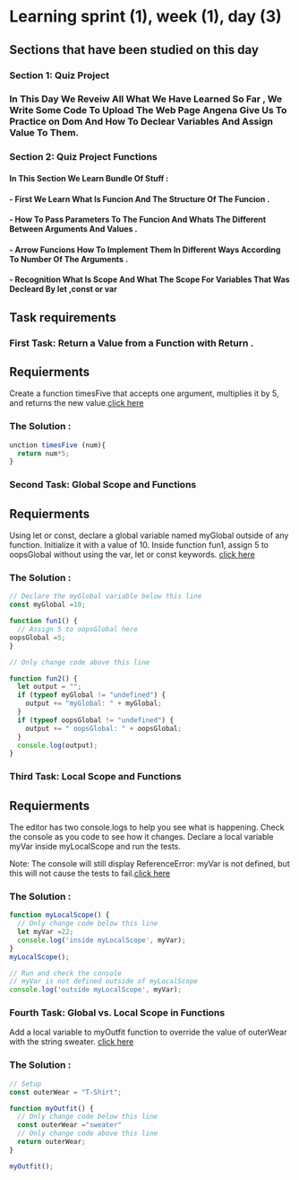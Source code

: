 
# Learning sprint (1), week (1), day (3) 

## Sections that have been studied on this day
### Section 1: Quiz Project 
### In This Day We Reveiw All What We Have Learned So Far , We Write Some Code To Upload The Web Page Angena Give Us To Practice on Dom And How To Declear Variables And Assign Value To Them.

### Section 2: Quiz Project Functions 
#### In This Section We Learn Bundle Of Stuff :
#### - First We Learn What Is Funcion And The Structure Of The Funcion .
#### - How To Pass Parameters To The Funcion And Whats The Different Between Arguments And Values .
#### - Arrow Funcions How To Implement Them In Different Ways According To Number Of The Arguments .
#### - Recognition What Is Scope And What The Scope For Variables That Was Decleard By let ,const or var


## Task requirements
### First Task: Return a Value from a Function with Return .

## Requierments 
Create a function timesFive that accepts one argument, multiplies it by 5, and returns the new value.[click here](https://www.freecodecamp.org/learn/javascript-algorithms-and-data-structures/basic-javascript/return-a-value-from-a-function-with-return) 

### The Solution :
```js
unction timesFive (num){
  return num*5;
}

```
### Second Task: Global Scope and Functions

## Requierments 

Using let or const, declare a global variable named myGlobal outside of any function. Initialize it with a value of 10.
Inside function fun1, assign 5 to oopsGlobal without using the var, let or const keywords. [click here](https://www.freecodecamp.org/learn/javascript-algorithms-and-data-structures/basic-data-structures/copy-array-items-using-slice) 



### The Solution :
```js
// Declare the myGlobal variable below this line
const myGlobal =10;

function fun1() {
  // Assign 5 to oopsGlobal here
oopsGlobal =5;
}

// Only change code above this line

function fun2() {
  let output = "";
  if (typeof myGlobal != "undefined") {
    output += "myGlobal: " + myGlobal;
  }
  if (typeof oopsGlobal != "undefined") {
    output += " oopsGlobal: " + oopsGlobal;
  }
  console.log(output);
}
```
### Third Task: Local Scope and Functions

## Requierments 

The editor has two console.logs to help you see what is happening. Check the console as you code to see how it changes. Declare a local variable myVar inside myLocalScope and run the tests.

Note: The console will still display ReferenceError: myVar is not defined, but this will not cause the tests to fail.[click here](https://www.freecodecamp.org/learn/javascript-algorithms-and-data-structures/basic-javascript/local-scope-and-functions)

### The Solution :
```js
function myLocalScope() {
  // Only change code below this line
  let myVar =22;
  console.log('inside myLocalScope', myVar);
}
myLocalScope();

// Run and check the console
// myVar is not defined outside of myLocalScope
console.log('outside myLocalScope', myVar);
```
### Fourth Task: Global vs. Local Scope in Functions

Add a local variable to myOutfit function to override the value of outerWear with the string sweater. [click here](https://www.freecodecamp.org/learn/javascript-algorithms-and-data-structures/basic-javascript/global-vs--local-scope-in-functions)

### The Solution :
```js
// Setup
const outerWear = "T-Shirt";

function myOutfit() {
  // Only change code below this line
  const outerWear ="sweater"
  // Only change code above this line
  return outerWear;
}

myOutfit();
```
